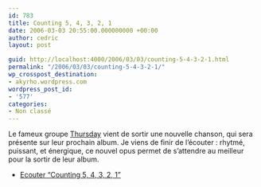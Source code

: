 ```yaml
---
id: 783
title: Counting 5, 4, 3, 2, 1
date: 2006-03-03 20:55:00.000000000 +00:00
author: cedric
layout: post

guid: http://localhost:4000/2006/03/03/counting-5-4-3-2-1.html
permalink: "/2006/03/03/counting-5-4-3-2-1/"
wp_crosspost_destination:
- akyrho.wordpress.com
wordpress_post_id:
- '577'
categories:
- Non classé
---
```

Le fameux groupe [Thursday](http://www6.thursday.net/thursdaystudio/news.php) vient de sortir une nouvelle chanson, qui sera présente sur leur prochain album. Je viens de finir de l’écouter : rhytmé, puissant, et énergique, ce nouvel opus permet de s’attendre au meilleur pour la sortir de leur album.

  * [Ecouter “Counting 5, 4, 3, 2, 1”](http://s59.yousendit.com/d.aspx?id=2W60R77K5RXR42WNZ9LKQS2PVU)